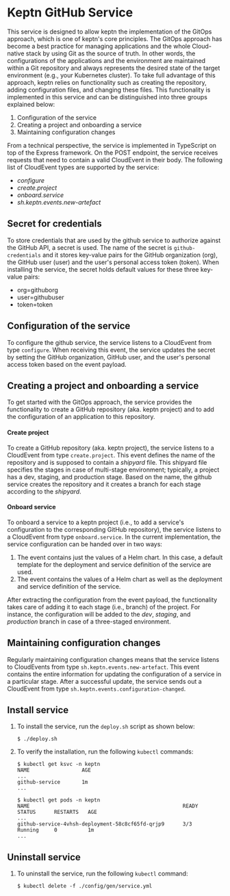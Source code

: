 # Keptn GitHub Service

This service is designed to allow keptn the implementation of the GitOps approach, which is one of keptn's core principles. The GitOps approach has become a best practice for managing applications and the whole Cloud-native stack by using Git as the source of truth. In other words, the configurations of the applications and the environment are maintained within a Git repository and always represents the desired state of the target environment (e.g., your Kubernetes cluster). To take full advantage of this approach, keptn relies on functionality such as creating the repository, adding configuration files, and changing these files. This functionality is implemented in this service and can be distinguished into three groups explained below:
1. Configuration of the service
1. Creating a project and onboarding a service
1. Maintaining configuration changes

From a technical perspective, the service is implemented in TypeScript on top of the Express framework. On the POST endpoint, the service receives requests that need to contain a valid CloudEvent in their body. The following list of CloudEvent types are supported by the service:
* *configure*
* *create.project*
* *onboard.service*
* *sh.keptn.events.new-artefact*

## Secret for credentials

To store credentials that are used by the github service to authorize against the GitHub API, a secret is used. The name of the secret is `github-credentials` and it stores key-value pairs for the GitHub organization (org), the GitHub user (user) and the user's personal access token (token). When installing the service, the secret holds default values for these three key-value pairs:
* org=githuborg 
* user=githubuser
* token=token

## Configuration of the service

To configure the github service, the service listens to a CloudEvent from type `configure`. When receiving this event, the service updates the secret by setting the GitHub organization, GitHub user, and the user's personal access token based on the event payload.

## Creating a project and onboarding a service

To get started with the GitOps approach, the service provides the functionality to create a GitHub repository (aka. keptn project) and to add the configuration of an application to this repository.

#### Create project
To create a GitHub repository (aka. keptn project), the service listens to a CloudEvent from type `create.project`. This event defines the name of the repository and is supposed to contain a *shipyard* file. This shipyard file  specifies the stages in case of multi-stage environment; typically, a project has a dev, staging, and production stage. Based on the name, the github service creates the repository and it creates a branch for each stage according to the *shipyard*. 

#### Onboard service
To onboard a service to a keptn project (i.e., to add a service's configuration to the corresponding GitHub repository), the service listens to a CloudEvent from type `onboard.service`. In the current implementation, the service configuration can be handed over in two ways: 
1. The event contains just the values of a Helm chart. In this case, a default template for the deployment and service definition of the service are used. 
1. The event contains the values of a Helm chart as well as the deployment and service definition of the service. 

After extracting the configuration from the event payload, the functionality takes care of adding it to each stage (i.e., branch) of the project. For instance, the configuration will be added to the *dev*, *staging*, and *production* branch in case of a three-staged environment.

## Maintaining configuration changes
Regularly maintaining configuration changes means that the service listens to CloudEvents from type `sh.keptn.events.new-artefact`. This event contains the entire information for updating the configuration of a service in a particular stage. After a successful update, the service sends out a CloudEvent from type `sh.keptn.events.configuration-changed`.

## Install service

1. To install the service, run the `deploy.sh` script as shown below: 

    ```console
    $ ./deploy.sh
    ```

1. To verify the installation, run the following `kubectl` commands: 

    ```console
    $ kubectl get ksvc -n keptn
    NAME                 AGE
    ...
    github-service       1m
    ...
    ```

    ```console
    $ kubectl get pods -n keptn
    NAME                                                  READY     STATUS      RESTARTS   AGE
    ...
    github-service-4vhsh-deployment-58c8cf65fd-qrjp9      3/3       Running     0          1m
    ...
    ```

## Uninstall service

1. To uninstall the service, run the following `kubectl` command:

    ```console
    $ kubectl delete -f ./config/gen/service.yml
    ```
